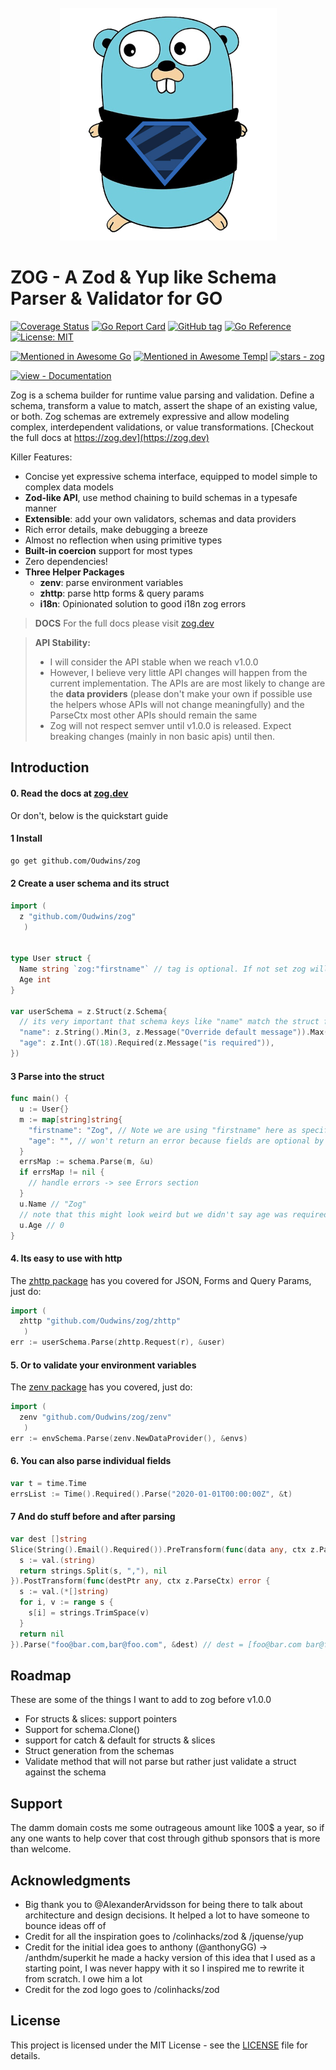 <div align="center">
    <br />
    <a href="https://github.com/Oudwins/zog">
     <img src="https://raw.githubusercontent.com/Oudwins/zog/master/assets/logo-v1.png" alt="Zog, a Zod-like schema parser & validator" />
    </a>
</div>

# ZOG - A Zod & Yup like Schema Parser & Validator for GO

[![Coverage Status](https://coveralls.io/repos/github/Oudwins/zog/badge.svg?branch=master)](https://coveralls.io/github/Oudwins/zog?branch=master)
[![Go Report Card](https://goreportcard.com/badge/Oudwins/zog)](https://goreportcard.com/report/github.com/Oudwins/zog)
[![GitHub tag](https://img.shields.io/github/tag/Oudwins/zog?include_prereleases=&sort=semver&color=blue)](https://github.com/Oudwins/zog/releases/)
<a href="https://pkg.go.dev/github.com/Oudwins/zog"><img src="https://pkg.go.dev/badge/github.com//github.com/Oudwins/tailwind-merge-go.svg" alt="Go Reference" /></a>
[![License: MIT](https://img.shields.io/badge/License-MIT-blue.svg)](https://opensource.org/licenses/MIT)

[![Mentioned in Awesome Go](https://awesome.re/mentioned-badge.svg)](https://github.com/avelino/awesome-go)
[![Mentioned in Awesome Templ](https://awesome.re/mentioned-badge-flat.svg)](https://github.com/templ-go/awesome-templ)
[![stars - zog](https://img.shields.io/github/stars/Oudwins/zog?style=social)](https://github.com/Oudwins/zog)

[![view - Documentation](https://img.shields.io/badge/view-Documentation-blue?style=for-the-badge)](https://zog.dev)

Zog is a schema builder for runtime value parsing and validation. Define a schema, transform a value to match, assert the shape of an existing value, or both. Zog schemas are extremely expressive and allow modeling complex, interdependent validations, or value transformations. [Checkout the full docs at https://zog.dev](https://zog.dev)

Killer Features:

- Concise yet expressive schema interface, equipped to model simple to complex data models
- **Zod-like API**, use method chaining to build schemas in a typesafe manner
- **Extensible**: add your own validators, schemas and data providers
- Rich error details, make debugging a breeze
- Almost no reflection when using primitive types
- **Built-in coercion** support for most types
- Zero dependencies!
- **Three Helper Packages**
  - **zenv**: parse environment variables
  - **zhttp**: parse http forms & query params
  - **i18n**: Opinionated solution to good i18n zog errors

> **DOCS**
> For the full docs please visit [zog.dev](https://zog.dev)

> **API Stability:**
>
> - I will consider the API stable when we reach v1.0.0
> - However, I believe very little API changes will happen from the current implementation. The APIs are are most likely to change are the **data providers** (please don't make your own if possible use the helpers whose APIs will not change meaningfully) and the ParseCtx most other APIs should remain the same
> - Zog will not respect semver until v1.0.0 is released. Expect breaking changes (mainly in non basic apis) until then.

## Introduction

#### **0. Read the docs at [zog.dev](https://zog.dev)**

Or don't, below is the quickstart guide

#### **1 Install**

```bash
go get github.com/Oudwins/zog
```

#### **2 Create a user schema and its struct**

```go
import (
  z "github.com/Oudwins/zog"
   )


type User struct {
  Name string `zog:"firstname"` // tag is optional. If not set zog will check for "name" field in the input data
  Age int
}

var userSchema = z.Struct(z.Schema{
  // its very important that schema keys like "name" match the struct field name NOT the input data
  "name": z.String().Min(3, z.Message("Override default message")).Max(10),
  "age": z.Int().GT(18).Required(z.Message("is required")),
})
```

#### **3 Parse into the struct**

```go
func main() {
  u := User{}
  m := map[string]string{
    "firstname": "Zog", // Note we are using "firstname" here as specified in the struct tag
    "age": "", // won't return an error because fields are optional by default
  }
  errsMap := schema.Parse(m, &u)
  if errsMap != nil {
    // handle errors -> see Errors section
  }
  u.Name // "Zog"
  // note that this might look weird but we didn't say age was required so Zog just skiped the empty string and we are left with the uninitialized int
  u.Age // 0
}
```

#### **4. Its easy to use with http**

The [zhttp package](https://zog.dev/packages/zhttp) has you covered for JSON, Forms and Query Params, just do:

```go
import (
  zhttp "github.com/Oudwins/zog/zhttp"
   )
err := userSchema.Parse(zhttp.Request(r), &user)
```

#### **5. Or to validate your environment variables**

The [zenv package](https://zog.dev/packages/zenv) has you covered, just do:

```go
import (
  zenv "github.com/Oudwins/zog/zenv"
   )
err := envSchema.Parse(zenv.NewDataProvider(), &envs)
```

#### **6. You can also parse individual fields**

```go
var t = time.Time
errsList := Time().Required().Parse("2020-01-01T00:00:00Z", &t)
```

#### **7 And do stuff before and after parsing**

```go
var dest []string
Slice(String().Email().Required()).PreTransform(func(data any, ctx z.ParseCtx) (any, error) {
  s := val.(string)
  return strings.Split(s, ","), nil
}).PostTransform(func(destPtr any, ctx z.ParseCtx) error {
  s := val.(*[]string)
  for i, v := range s {
    s[i] = strings.TrimSpace(v)
  }
  return nil
}).Parse("foo@bar.com,bar@foo.com", &dest) // dest = [foo@bar.com bar@foo.com]
```

## Roadmap

These are some of the things I want to add to zog before v1.0.0

- For structs & slices: support pointers
- Support for schema.Clone()
- support for catch & default for structs & slices
- Struct generation from the schemas
- Validate method that will not parse but rather just validate a struct against the schema

## Support

The damm domain costs me some outrageous amount like 100$ a year, so if any one wants to help cover that cost through github sponsors that is more than welcome.

## Acknowledgments

- Big thank you to @AlexanderArvidsson for being there to talk about architecture and design decisions. It helped a lot to have someone to bounce ideas off of
- Credit for all the inspiration goes to /colinhacks/zod & /jquense/yup
- Credit for the initial idea goes to anthony (@anthonyGG) -> /anthdm/superkit he made a hacky version of this idea that I used as a starting point, I was never happy with it so I inspired me to rewrite it from scratch. I owe him a lot
- Credit for the zod logo goes to /colinhacks/zod

## License

This project is licensed under the MIT License -
see the [LICENSE](LICENSE) file for details.
